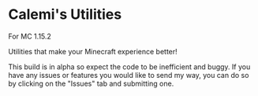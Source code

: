 # Calemi's Utilities
For MC 1.15.2

Utilities that make your Minecraft experience better!

This build is in alpha so expect the code to be inefficient and buggy. If you have any issues or features you would like to send my way, you can do so by clicking on the "Issues" tab and submitting one.
